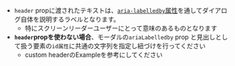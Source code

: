 - `header` propに渡されたテキストは、[`aria-labelledby`属性](https://developer.mozilla.org/ja/docs/Web/Accessibility/ARIA/Roles/dialog_role)を通してダイアログ自体を説明するラベルとなります。
  - 特にスクリーンリーダーユーザーにとって意味のあるものとなります
- **`header`propを使わない場合**、モーダルの`ariaLabelledby` prop と見出しとして扱う要素の`id属性`に共通の文字列を指定し紐づけを行ってください
  - custom headerのExampleを参考にしてください